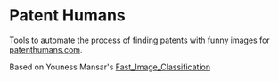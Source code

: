 # Patent Humans

Tools to automate the process of finding patents with funny images for [patenthumans.com](https://www.patenthumans.com/).

Based on Youness Mansar's [Fast_Image_Classification](https://github.com/CVxTz/FastImageClassification)
